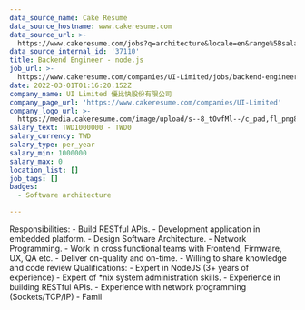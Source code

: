 ```yaml
---
data_source_name: Cake Resume
data_source_hostname: www.cakeresume.com
data_source_url: >-
  https://www.cakeresume.com/jobs?q=architecture&locale=en&range%5Bsalary_range%5D%5Bmin%5D=1000000&page=4
data_source_internal_id: '37110'
title: Backend Engineer - node.js
job_url: >-
  https://www.cakeresume.com/companies/UI-Limited/jobs/backend-engineer-node-protect
date: 2022-03-01T01:16:20.152Z
company_name: UI Limited 優比快股份有限公司
company_page_url: 'https://www.cakeresume.com/companies/UI-Limited'
company_logo_url: >-
  https://media.cakeresume.com/image/upload/s--8_tOvfMl--/c_pad,fl_png8,h_200,w_200/v1652866387/xtiubzqy3eub93zondpx.png
salary_text: TWD1000000 - TWD0
salary_currency: TWD
salary_type: per_year
salary_min: 1000000
salary_max: 0
location_list: []
job_tags: []
badges:
  - Software architecture

---
```


Responsibilities: - Build RESTful APIs. - Development application in embedded platform. - Design Software Architecture. - Network Programming. - Work in cross functional teams with Frontend, Firmware, UX, QA etc. - Deliver on-quality and on-time. - Willing to share knowledge and code review Qualifications: - Expert in NodeJS (3+ years of experience) - Expert of *nix system administration skills. - Experience in building RESTful APIs. - Experience with network programming (Sockets/TCP/IP) - Famil